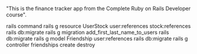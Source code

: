  "This is the finance tracker app from the Complete Ruby on Rails Developer course".

 rails command
rails g resource UserStock user:references stock:references
rails db:migrate
rails g migration add_first_last_name_to_users
rails db:migrate
rails g model Friendship user:references
rails db:migrate
rails g controller friendships create destroy
